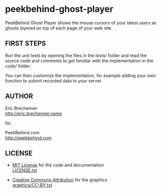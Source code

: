 peekbehind-ghost-player
=======================

PeekBehind Ghost Player shows the mouse cursors of your latest users
as ghosts layered on top of each page of your web site.

FIRST STEPS
-----------

Run the unit tests by opening the files in the *tests/* folder
and read the source code and comments to get familiar with the
implementation in the *code/* folder.

You can then customize the implementation, for example adding
your own function to submit recorded data to your server.

AUTHOR
------

  Eric Bréchemier  
  http://eric.brechemier.name

  for

  PeekBehind.com  
  http://peekbehind.com

LICENSE
-------

  * [MIT License][MIT] for the code and documentation  
    [LICENSE.txt](LICENSE.txt)

  * [Creative Commons Attribution][CC-BY] for the graphics  
    [graphics/CC-BY.txt](graphics/CC-BY.txt)

  [MIT]: http://en.wikipedia.org/wiki/MIT_License "MIT License on Wikipedia"
  [CC-BY]: http://creativecommons.org/licenses/by/3.0/deed.en_US

